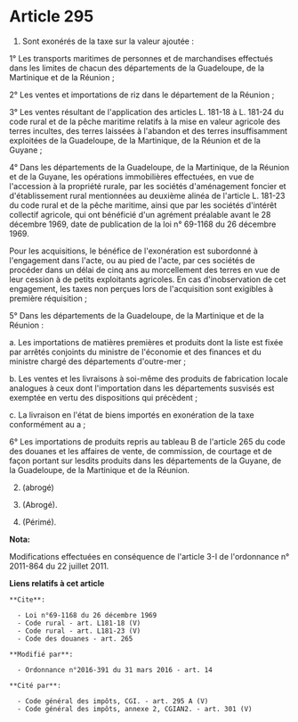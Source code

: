 # Article 295

1. Sont exonérés de la taxe sur la valeur ajoutée : 

1° Les transports maritimes de personnes et de marchandises effectués dans les limites de chacun des départements de la
Guadeloupe, de la Martinique et de la Réunion ; 

2° Les ventes et importations de riz dans le département de la Réunion ; 

3° Les ventes résultant de l'application des articles L. 181-18 à L. 181-24 du code rural et de la pêche maritime relatifs à
la mise en valeur agricole des terres incultes, des terres laissées à l'abandon et des terres insuffisamment exploitées de la
Guadeloupe, de la Martinique, de la Réunion et de la Guyane ; 

4° Dans les départements de la Guadeloupe, de la Martinique, de la Réunion et de la Guyane, les opérations immobilières
effectuées, en vue de l'accession à la propriété rurale, par les sociétés d'aménagement foncier et d'établissement rural
mentionnées au deuxième alinéa de l'article L. 181-23 du code rural et de la pêche maritime, ainsi que par les sociétés
d'intérêt collectif agricole, qui ont bénéficié d'un agrément préalable avant le 28 décembre 1969, date de publication de la
loi n° 69-1168 du 26 décembre 1969. 

Pour les acquisitions, le bénéfice de l'exonération est subordonné à l'engagement dans l'acte, ou au pied de l'acte, par ces
sociétés de procéder dans un délai de cinq ans au morcellement des terres en vue de leur cession à de petits exploitants
agricoles. En cas d'inobservation de cet engagement, les taxes non perçues lors de l'acquisition sont exigibles à première
réquisition ; 

5° Dans les départements de la Guadeloupe, de la Martinique et de la Réunion : 

a. Les importations de matières premières et produits dont la liste est fixée par arrêtés conjoints du ministre de l'économie
et des finances et du ministre chargé des départements d'outre-mer ; 

b. Les ventes et les livraisons à soi-même des produits de fabrication locale analogues à ceux dont l'importation dans les
départements susvisés est exemptée en vertu des dispositions qui précèdent ; 

c. La livraison en l'état de biens importés en exonération de la taxe conformément au a ; 

6° Les importations de produits repris au tableau B de l'article 265 du code des douanes et les affaires de vente, de
commission, de courtage et de façon portant sur lesdits produits dans les départements de la Guyane, de la Guadeloupe, de la
Martinique et de la Réunion. 

2. (abrogé) 

3. (Abrogé). 

4. (Périmé).

**Nota:**

Modifications effectuées en conséquence de l'article 3-I de l'ordonnance n° 2011-864 du 22 juillet 2011.

**Liens relatifs à cet article**

	**Cite**:

	  - Loi n°69-1168 du 26 décembre 1969
	  - Code rural - art. L181-18 (V)
	  - Code rural - art. L181-23 (V)
	  - Code des douanes - art. 265

	**Modifié par**:

	  - Ordonnance n°2016-391 du 31 mars 2016 - art. 14

	**Cité par**:

	  - Code général des impôts, CGI. - art. 295 A (V)
	  - Code général des impôts, annexe 2, CGIAN2. - art. 301 (V)
